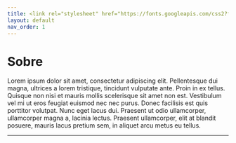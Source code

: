 ```yaml
---
title: <link rel="stylesheet" href="https://fonts.googleapis.com/css2?family=Material+Symbols+Rounded:opsz,wght,FILL,GRAD@20..48,100..700,0..1,-50..200&icon_names=home" /> Início
layout: default
nav_order: 1
---
```


# Sobre

Lorem ipsum dolor sit amet, consectetur adipiscing elit. Pellentesque dui magna, ultrices a lorem tristique, tincidunt vulputate ante. Proin in ex tellus. Quisque non nisi et mauris mollis scelerisque sit amet non est. Vestibulum vel mi ut eros feugiat euismod nec nec purus. Donec facilisis est quis porttitor volutpat. Nunc eget lacus dui. Praesent ut odio ullamcorper, ullamcorper magna a, lacinia lectus. Praesent ullamcorper, elit at blandit posuere, mauris lacus pretium sem, in aliquet arcu metus eu tellus.

----